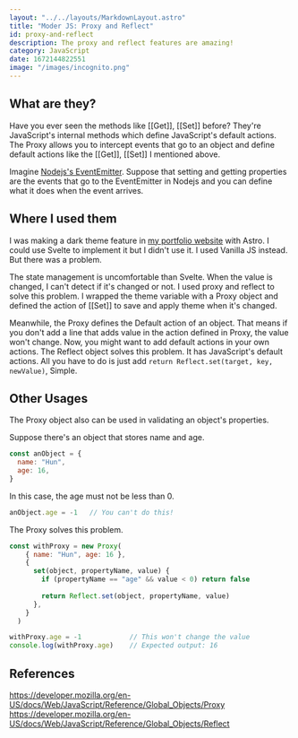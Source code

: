 ```yaml
---
layout: "../../layouts/MarkdownLayout.astro"
title: "Moder JS: Proxy and Reflect"
id: proxy-and-reflect
description: The proxy and reflect features are amazing!
category: JavaScript
date: 1672144822551
image: "/images/incognito.png"
---
```


## **What are they?**

Have you ever seen the methods like [[Get]], [[Set]] before?
They're JavaScript's internal methods which define JavaScript's default actions.
The Proxy allows you to intercept events that go to an object and define default actions like the [[Get]], [[Set]] I mentioned above.

Imagine [Nodejs's EventEmitter]. Suppose that setting and getting properties are the events that go to the EventEmitter in Nodejs and you can define what it does when the event arrives.

## **Where I used them**

I was making a dark theme feature in [my portfolio website] with Astro.
I could use Svelte to implement it but I didn't use it. I used Vanilla JS instead.
But there was a problem.  

The state management is uncomfortable than Svelte. When the value is changed, I can't detect if it's changed or not. I used proxy and reflect to solve this problem. I wrapped the theme variable with a Proxy object and defined the action of [[Set]] to save and apply theme when it's changed.

Meanwhile, the Proxy defines the Default action of an object. That means if you don't add a line that adds value in the action defined in Proxy, the value won't change.
Now, you might want to add default actions in your own actions.
The Reflect object solves this problem. It has JavaScript's default actions.
All you have to do is just add `return Reflect.set(target, key, newValue)`, Simple.

## **Other Usages**

The Proxy object also can be used in validating an object's properties.

Suppose there's an object that stores name and age.

```js
const anObject = {
  name: "Hun",
  age: 16,
}
```

In this case, the age must not be less than 0.
```js
anObject.age = -1   // You can't do this!
```

The Proxy solves this problem.
```js
const withProxy = new Proxy(
    { name: "Hun", age: 16 },
    {
      set(object, propertyName, value) {
        if (propertyName == "age" && value < 0) return false
        
        return Reflect.set(object, propertyName, value)
      },
    }
  )

withProxy.age = -1            // This won't change the value
console.log(withProxy.age)    // Expected output: 16
```


## **References**
https://developer.mozilla.org/en-US/docs/Web/JavaScript/Reference/Global_Objects/Proxy  
https://developer.mozilla.org/en-US/docs/Web/JavaScript/Reference/Global_Objects/Reflect

<!-- Links -->

[Nodejs's EventEmitter]: https://nodejs.org/api/events.html#class-eventemitter
[my portfolio website]: https://sujang.xyz